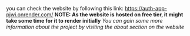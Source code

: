you can check the website by following this link:
  https://auth-app-pjwi.onrender.com/
**NOTE: As the website is hosted on free tier, it might take some time for it to render initially**
*You can gain some more information about the project by visiting the about section on the website*
